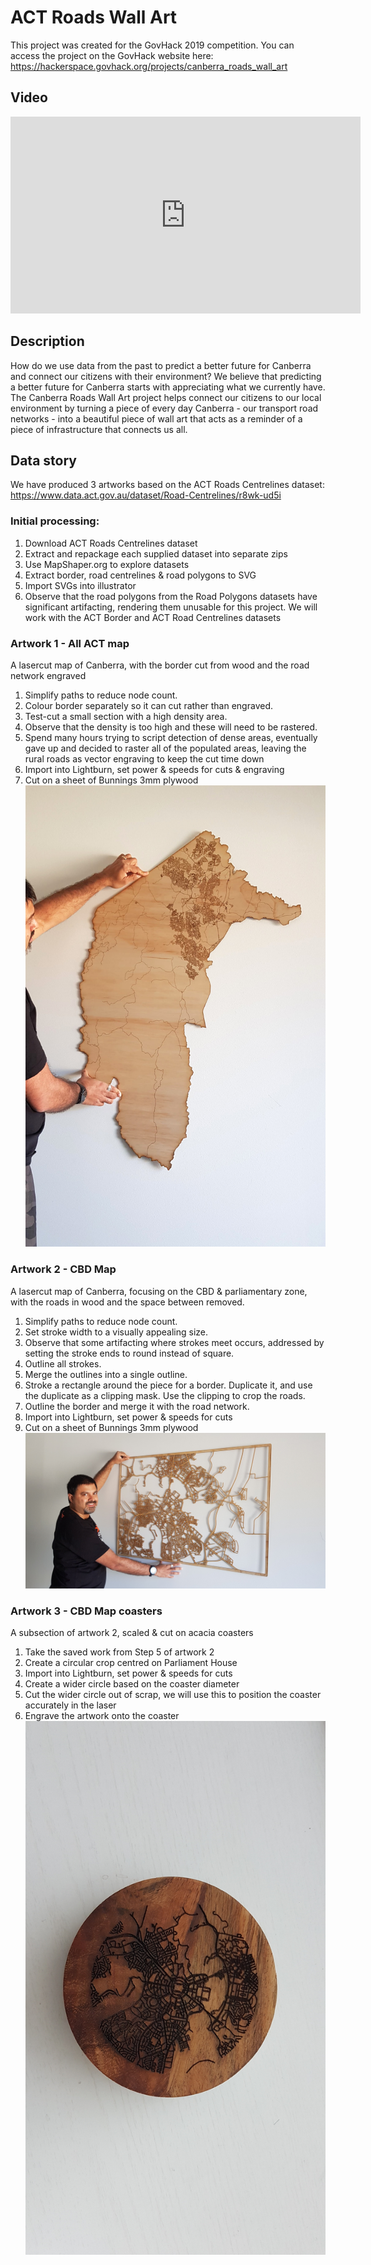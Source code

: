 # ACT Roads Wall Art
This project was created for the GovHack 2019 competition. You can access the project on the GovHack website here: https://hackerspace.govhack.org/projects/canberra_roads_wall_art

## Video
<iframe width="560" height="315" src="https://www.youtube.com/embed/UAAa_MpXMjY" frameborder="0" allow="accelerometer; autoplay; encrypted-media; gyroscope; picture-in-picture" allowfullscreen></iframe>

## Description
How do we use data from the past to predict a better future for Canberra and connect our citizens with their environment? We believe that predicting a better future for Canberra starts with appreciating what we currently have. The Canberra Roads Wall Art project helps connect our citizens to our local environment by turning a piece of every day Canberra - our transport road networks - into a beautiful piece of wall art that acts as a reminder of a piece of infrastructure that connects us all.

## Data story
We have produced 3 artworks based on the ACT Roads Centrelines dataset: https://www.data.act.gov.au/dataset/Road-Centrelines/r8wk-ud5i

### Initial processing:
1. Download ACT Roads Centrelines dataset
2. Extract and repackage each supplied dataset into separate zips
3. Use MapShaper.org to explore datasets
4. Extract border, road centrelines & road polygons to SVG
5. Import SVGs into illustrator
6. Observe that the road polygons from the Road Polygons datasets have significant artifacting, rendering them unusable for this project. We will work with the ACT Border and ACT Road Centrelines datasets

### Artwork 1 - All ACT map
A lasercut map of Canberra, with the border cut from wood and the road network engraved
1. Simplify paths to reduce node count.
2. Colour border separately so it can cut rather than engraved.
3. Test-cut a small section with a high density area.
4. Observe that the density is too high and these will need to be rastered.
5. Spend many hours trying to script detection of dense areas, eventually gave up and decided to raster all of the populated areas, leaving the rural roads as vector engraving to keep the cut time down
6. Import into Lightburn, set power & speeds for cuts & engraving
7. Cut on a sheet of Bunnings 3mm plywood
![Image of CBD](Photos/20190908_124740.jpg)

### Artwork 2 - CBD Map
A lasercut map of Canberra, focusing on the CBD & parliamentary zone, with the roads in wood and the space between removed.
1. Simplify paths to reduce node count.
2. Set stroke width to a visually appealing size.
3. Observe that some artifacting where strokes meet occurs, addressed by setting the stroke ends to round instead of square.
4. Outline all strokes.
5. Merge the outlines into a single outline.
6. Stroke a rectangle around the piece for a border. Duplicate it, and use the duplicate as a clipping mask. Use the clipping to crop the roads.
7. Outline the border and merge it with the road network.
8. Import into Lightburn, set power & speeds for cuts
9. Cut on a sheet of Bunnings 3mm plywood
![Image of CBD](Photos/20190908_124836.jpg)

### Artwork 3 - CBD Map coasters
A subsection of artwork 2, scaled & cut on acacia coasters
1. Take the saved work from Step 5 of artwork 2
2. Create a circular crop centred on Parliament House
3. Import into Lightburn, set power & speeds for cuts
4. Create a wider circle based on the coaster diameter
5. Cut the wider circle out of scrap, we will use this to position the coaster accurately in the laser
6. Engrave the artwork onto the coaster
![Image of CBD](Photos/20190908_141807.jpg)

